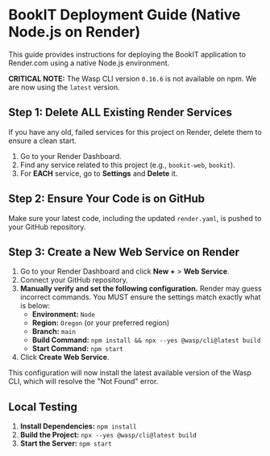# BookIT Deployment Guide (Native Node.js on Render)

This guide provides instructions for deploying the BookIT application to Render.com using a native Node.js environment.

**CRITICAL NOTE:** The Wasp CLI version `0.16.6` is not available on npm. We are now using the `latest` version.

## Step 1: Delete ALL Existing Render Services

If you have any old, failed services for this project on Render, delete them to ensure a clean start.

1.  Go to your Render Dashboard.
2.  Find any service related to this project (e.g., `bookit-web`, `bookit`).
3.  For **EACH** service, go to **Settings** and **Delete** it.

## Step 2: Ensure Your Code is on GitHub

Make sure your latest code, including the updated `render.yaml`, is pushed to your GitHub repository.

## Step 3: Create a New Web Service on Render

1.  Go to your Render Dashboard and click **New +** > **Web Service**.
2.  Connect your GitHub repository.
3.  **Manually verify and set the following configuration.** Render may guess incorrect commands. You MUST ensure the settings match exactly what is below:
    *   **Environment:** `Node`
    *   **Region:** `Oregon` (or your preferred region)
    *   **Branch:** `main`
    *   **Build Command:** `npm install && npx --yes @wasp/cli@latest build`
    *   **Start Command:** `npm start`
4.  Click **Create Web Service**.

This configuration will now install the latest available version of the Wasp CLI, which will resolve the "Not Found" error.

## Local Testing

1.  **Install Dependencies:** `npm install`
2.  **Build the Project:** `npx --yes @wasp/cli@latest build`
3.  **Start the Server:** `npm start`